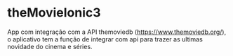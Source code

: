 # theMovieIonic3
App com integração com a API themoviedb (https://www.themoviedb.org/), o aplicativo tem a função de integrar com api para trazer as ultimas novidade do cinema e séries.
